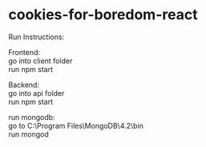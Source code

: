 # cookies-for-boredom-react

Run Instructions:

Frontend:  
go into client folder  
run npm start

Backend:  
go into api folder  
run npm start

run mongodb:  
go to C:\Program Files\MongoDB\4.2\bin   
run mongod
